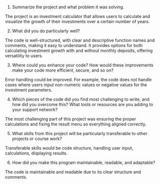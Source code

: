 1. Summarize the project and what problem it was solving.

The project is an investment calculator that allows users to calculate and visualize the growth of their investments over a certain number of years.

2. What did you do particularly well?

The code is well-structured, with clear and descriptive function names and comments, making it easy to understand. It provides options for both calculating investment growth with and without monthly deposits, offering versatility to users.

3. Where could you enhance your code? How would these improvements make your code more efficient, secure, and so on?

Error handling could be improved. For example, the code does not handle cases where users input non-numeric values or negative values for the investment parameters.

4. Which pieces of the code did you find most challenging to write, and how did you overcome this? What tools or resources are you adding to your support network?

The most challenging part of this project was ensuring the proper calculations and fixing the result menu so everything aligned correctly.

5. What skills from this project will be particularly transferable to other projects or course work?

Transferable skills would be code structure, handling user input, calculations, displaying results.

6. How did you make this program maintainable, readable, and adaptable?

The code is maintainable and readable due to its clear structure and comments.
